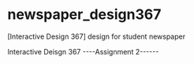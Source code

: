 # newspaper_design367
[Interactive Design 367]  design for student newspaper

Interactive Deisgn 367 
----Assignment 2------
